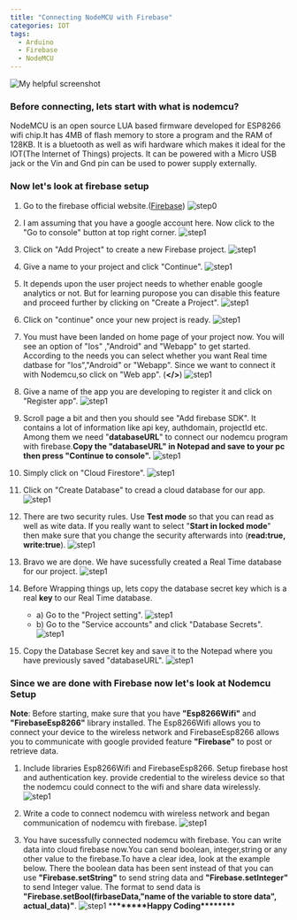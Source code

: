 ```yaml
---
title: "Connecting NodeMCU with Firebase"
categories: IOT
tags:
  - Arduino
  - Firebase
  - NodeMCU
---
```


![My helpful screenshot](/assets/images/nodemcu.png)

### Before connecting, lets start with what is nodemcu?

NodeMCU is an open source LUA based firmware developed for ESP8266 wifi chip.It has 4MB of flash memory to store a program and the RAM of 128KB. It is a bluetooth as well as wifi hardware which makes it ideal for the IOT(The Internet of Things) projects. It can be powered with a Micro USB jack or the Vin and Gnd pin can be used to power supply externally.

### Now let's look at firebase setup

1. Go to the firebase official website.([Firebase](https://firebase.google.com/))
   ![step0](/assets/images/firebasestep0.png)

2. I am assuming that you have a google account here. Now click to the "Go to console" button at top right corner.
   ![step1](/assets/images/firebasestep1.png)

3. Click on "Add Project" to create a new Firebase project.
   ![step1](/assets/images/firebasestep2.png)
4. Give a name to your project and click "Continue".
   ![step1](/assets/images/firebasestep3.png)
5. It depends upon the user project needs to whether enable google analytics or not.
   But for learning puropose you can disable this feature and proceed further by clicking on "Create a Project".
   ![step1](/assets/images/firebasestep4.png)

6. Click on "continue" once your new project is ready.
   ![step1](/assets/images/firebasestep5.png)

7. You must have been landed on home page of your project now. You will see an option of "Ios" ,"Android" and "Webapp" to get started. According to the needs you can select whether you want Real time datbase for "Ios","Android" or "Webapp". Since we want to connect it with Nodemcu,so click on "Web app". (**</>**)
   ![step1](/assets/images/firebasestep6.png)

8. Give a name of the app you are developing to register it and click on "Register app".
   ![step1](/assets/images/firebasestep8.png)

9. Scroll page a bit and then you should see "Add firebase SDK".
   It contains a lot of information like api key, authdomain, projectId etc. Among them we need "**databaseURL**" to connect our nodemcu program with firebase.**Copy the "databaseURL" in Notepad and save to your pc then press "Continue to console".**
   ![step1](/assets/images/firebasestep10.png)

10. Simply click on "Cloud Firestore".
    ![step1](/assets/images/firebasestep11.png)
11. Click on "Create Database" to cread a cloud database for our app.
    ![step1](/assets/images/firebasestep12.png)

12. There are two security rules. Use **Test mode** so that you can read as well as wite data. If you really want to select "**Start in locked mode**" then make sure that you change the security afterwards into (**read:true, write:true**).
    ![step1](/assets/images/firebasestep13.png)
13. Bravo we are done. We have sucessfully created a Real Time database for our project.
    ![step1](/assets/images/firebasestep14.png)

14. Before Wrapping things up, lets copy the database secret key which is a real **key** to our Real Time database.
    - a) Go to the "Project setting".
      ![step1](/assets/images/firebasestep15.png)
    - b) Go to the "Service accounts" and click "Database Secrets".
      ![step1](/assets/images/firebasestep21.png)
15. Copy the Database Secret key and save it to the Notepad where you have previously saved "databaseURL".
    ![step1](/assets/images/firebasestep22.png)

### Since we are done with Firebase now let's look at Nodemcu Setup

**Note**: Before starting, make sure that you have **"Esp8266Wifi"** and **"FirebaseEsp8266"** library installed. The Esp8266Wifi allows you to connect your device to the wireless network and FirebaseEsp8266 allows you to communicate with google provided feature **"Firebase"** to post or retrieve data.

1. Include libraries Esp8266Wifi and FirebaseEsp8266. Setup firebase host and authentication key. provide credential to the wireless device so that the nodemcu could connect to the wifi and share data wirelessly.
   ![step1](/assets/images/nodemcustep1.png)

2. Write a code to connect nodemcu with wireless network and began communication of nodemcu with firebase.
   ![step1](/assets/images/nodemcustep2.png)

3. You have sucessfully connected nodemcu with firebase. You can write data into cloud firebase now.You can send boolean, integer,string or any other value to the firebase.To have a clear idea, look at the example below. There the boolean data has been sent instead of that you can use **"Firebase.setString"** to send string data and **"Firebase.setInteger"** to send Integer value.
   The format to send data is **"Firebase.setBool(firbaseData,"name of the variable to store data", actual_data)"**.
   ![step1](/assets/images/nodemcustep3.png) \***\*\*\*\*\*\*\***Happy Coding\***\*\*\*\*\*\*\***
